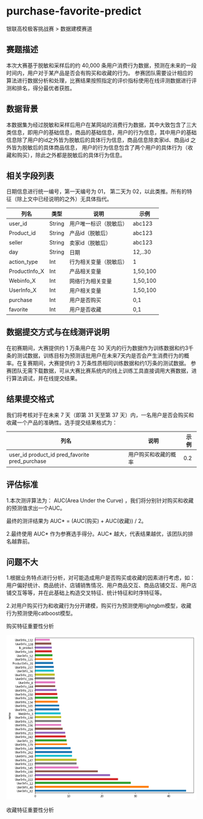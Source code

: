 # purchase-favorite-predict
银联高校极客挑战赛 > 数据建模赛道

赛题描述
-------
本次大赛基于脱敏和采样后的约 40,000 条用户消费行为数据，预测在未来的一段时间内，用户对于某产品是否会有购买和收藏的行为。
参赛团队需要设计相应的算法进行数据分析和处理，比赛结果按照指定的评价指标使用在线评测数据进行评测和排名，得分最优者获胜。

数据背景
-------
本数据集为经过脱敏和采样后用户在某网站的消费行为数据，其中大致包含了三大类信息，即用户的基础信息，商品的基础信息，用户的行为信息，其中用户的基础信息除了用户的id之外皆为脱敏后的具体行为信息，商品信息除卖家id、商品id 之外皆为脱敏后的具体商品信息， 用户的行为信息包含了两个用户的具体行为（收藏和购买），除此之外都是脱敏后的具体行为信息。

相关字段列表
-----------
日期信息进行统一编号，第一天编号为 01， 第二天为 02，以此类推。所有的特征（除上文中已经说明的之外）无具体指代。


| 列名 | 类型 |	说明 | 示例 |
| --------   | -----  | ---- | ---- |
| user_id |	String |	用户唯一标识（脱敏后）|	abc123 |
|Product_id|	String|	产品id（脱敏后）|	abc123 |
|seller|	String|	卖家id（脱敏后）|	abc123 |
|day|	String|	日期	|12,..30|
|action_type	|Int|	行为相关变量（脱敏后）|	1|
|ProductInfo_X|	Int|	产品相关变量|1,50,100|
|Webinfo_X	|Int|	网络行为相关变量|1,50,100|
|UserInfo_X|	Int|	用户相关变量|	1,50,100|
|purchase	|Int|用户是否购买	|0,1|
|favorite|	Int|	用户是否收藏|	0,1|

数据提交方式与在线测评说明
------------------------
在初赛期间，大赛提供约 1 万条用户在 30 天内的行为数据作为训练数据和约3千条的测试数据，训练目标为预测该批用户在未来7天内是否会产生消费行为的概率。在复赛期间，大赛提供约 3 万条性质相同训练数据和约1万条的测试数据。
参赛团队无需下载数据，可从大赛比赛系统内的线上训练工具直接调用大赛数据，进行算法调试，并在线提交结果。

结果提交格式
-----------
我们将考核对于在未来 7 天（即第 31 天至第 37 天）内，一名用户是否会购买和收藏一个产品的准确性。选手提交结果格式为：

|列名|	说明	|示例|
|-----|-----|------|
|user_id product_id	pred_favorite	pred_purchase|	用户购买和收藏的概率|	0.2|	0.6|

评估标准
----------
1.本次测评算法为： AUC(Area Under the Curve) ，我们将分别针对购买和收藏的预测值求出一个AUC。

最终的测评结果为 AUC* = (AUC(购买) + AUC(收藏)) / 2。

2.最终使用 AUC* 作为参赛选手得分。AUC* 越大，代表结果越优，该团队的排名越靠前。

问题不大
---------
1.根据业务特点进行分析，对可能造成用户是否购买或收藏的因素进行考虑，如：用户偏好统计、商品统计、店铺销售情况、用户商品交互、商品店铺交互、用户店铺交互等等，并在此基础上构造交叉特征、统计特征和时序特征等。 

2.对用户购买行为和收藏行为分开建模，购买行为预测使用lightgbm模型，收藏行为预测使用catboost模型。

购买特征重要性分析

![](https://github.com/zhangxiaoling/purchase-favorite-predict/blob/master/pvpqe6i8p5.png)

收藏特征重要性分析

